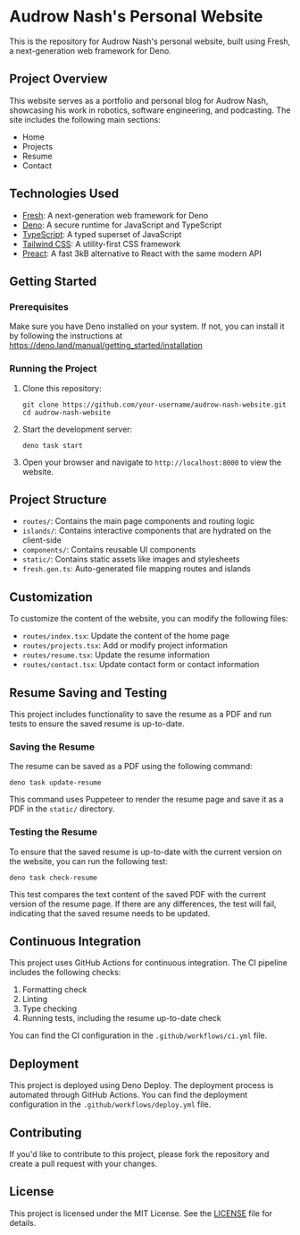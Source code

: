 # Audrow Nash's Personal Website

This is the repository for Audrow Nash's personal website, built using Fresh, a
next-generation web framework for Deno.

## Project Overview

This website serves as a portfolio and personal blog for Audrow Nash, showcasing
his work in robotics, software engineering, and podcasting. The site includes
the following main sections:

- Home
- Projects
- Resume
- Contact

## Technologies Used

- [Fresh](https://fresh.deno.dev/): A next-generation web framework for Deno
- [Deno](https://deno.land/): A secure runtime for JavaScript and TypeScript
- [TypeScript](https://www.typescriptlang.org/): A typed superset of JavaScript
- [Tailwind CSS](https://tailwindcss.com/): A utility-first CSS framework
- [Preact](https://preactjs.com/): A fast 3kB alternative to React with the same
  modern API

## Getting Started

### Prerequisites

Make sure you have Deno installed on your system. If not, you can install it by
following the instructions at
https://deno.land/manual/getting_started/installation

### Running the Project

1. Clone this repository:
   ```
   git clone https://github.com/your-username/audrow-nash-website.git
   cd audrow-nash-website
   ```

2. Start the development server:
   ```
   deno task start
   ```

3. Open your browser and navigate to `http://localhost:8000` to view the
   website.

## Project Structure

- `routes/`: Contains the main page components and routing logic
- `islands/`: Contains interactive components that are hydrated on the
  client-side
- `components/`: Contains reusable UI components
- `static/`: Contains static assets like images and stylesheets
- `fresh.gen.ts`: Auto-generated file mapping routes and islands

## Customization

To customize the content of the website, you can modify the following files:

- `routes/index.tsx`: Update the content of the home page
- `routes/projects.tsx`: Add or modify project information
- `routes/resume.tsx`: Update the resume information
- `routes/contact.tsx`: Update contact form or contact information

## Resume Saving and Testing

This project includes functionality to save the resume as a PDF and run tests to
ensure the saved resume is up-to-date.

### Saving the Resume

The resume can be saved as a PDF using the following command:

```
deno task update-resume
```

This command uses Puppeteer to render the resume page and save it as a PDF in
the `static/` directory.

### Testing the Resume

To ensure that the saved resume is up-to-date with the current version on the
website, you can run the following test:

```
deno task check-resume
```

This test compares the text content of the saved PDF with the current version of
the resume page. If there are any differences, the test will fail, indicating
that the saved resume needs to be updated.

## Continuous Integration

This project uses GitHub Actions for continuous integration. The CI pipeline
includes the following checks:

1. Formatting check
2. Linting
3. Type checking
4. Running tests, including the resume up-to-date check

You can find the CI configuration in the `.github/workflows/ci.yml` file.

## Deployment

This project is deployed using Deno Deploy. The deployment process is automated
through GitHub Actions. You can find the deployment configuration in the
`.github/workflows/deploy.yml` file.

## Contributing

If you'd like to contribute to this project, please fork the repository and
create a pull request with your changes.

## License

This project is licensed under the MIT License. See the [LICENSE](LICENSE) file
for details.

